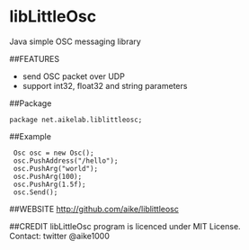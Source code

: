 libLittleOsc
====
Java simple OSC messaging library

##FEATURES
- send OSC packet over UDP
- support int32, float32 and string parameters

##Package
```
package net.aikelab.liblittleosc;
```

##Example
```
 Osc osc = new Osc();
 osc.PushAddress("/hello");
 osc.PushArg("world");
 osc.PushArg(100);
 osc.PushArg(1.5f);
 osc.Send();
```

##WEBSITE
http://github.com/aike/liblittleosc

##CREDIT
libLittleOsc program is licenced under MIT License.  
Contact: twitter @aike1000
